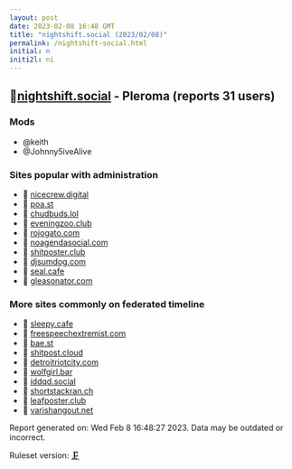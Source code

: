 ```yaml
---
layout: post
date: 2023-02-08 16:48 GMT
title: "nightshift.social (2023/02/08)"
permalink: /nightshift-social.html
initial: n
initi2l: ni
---
```


## 🐘[nightshift.social](https://nightshift.social) - Pleroma (reports 31 users)

### Mods
 * @keith
 * @Johnny5iveAlive

### Sites popular with administration

* 🧸 [nicecrew.digital](/nicecrew-digital.html)
* 🧸 [poa.st](/poa-st.html)
* 🧸 [chudbuds.lol](/chudbuds-lol.html)
* 🐘 [eveningzoo.club](/eveningzoo-club.html)
* 🧸 [rojogato.com](/rojogato-com.html)
* 💉 [noagendasocial.com](/noagendasocial-com.html)
* 🧸 [shitposter.club](/shitposter-club.html)
* 🧸 [djsumdog.com](/djsumdog-com.html)
* 🐘 [seal.cafe](/seal-cafe.html)
* 🧸 [gleasonator.com](/gleasonator-com.html)

### More sites commonly on federated timeline

* 🧸 [sleepy.cafe](/sleepy-cafe.html)
* 🐘 [freespeechextremist.com](/freespeechextremist-com.html)
* 🧸 [bae.st](/bae-st.html)
* 🧸 [shitpost.cloud](/shitpost-cloud.html)
* 🧸 [detroitriotcity.com](/detroitriotcity-com.html)
* 🐘 [wolfgirl.bar](/wolfgirl-bar.html)
* 🧸 [iddqd.social](/iddqd-social.html)
* 🧸 [shortstackran.ch](/shortstackran-ch.html)
* 🧸 [leafposter.club](/leafposter-club.html)
* 🐘 [varishangout.net](/varishangout-net.html)

Report generated on: Wed Feb  8 16:48:27 2023. Data may be outdated or incorrect.

Ruleset version: [🗜](/version-clamp)
